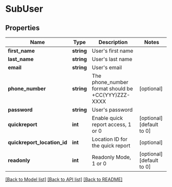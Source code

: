 # SubUser

## Properties
Name | Type | Description | Notes
------------ | ------------- | ------------- | -------------
**first_name** | **string** | User&#x27;s first name | 
**last_name** | **string** | User&#x27;s last name | 
**email** | **string** | User&#x27;s email | 
**phone_number** | **string** | The phone_number format should be +CC(YYY)ZZZ-XXXX | [optional] 
**password** | **string** | User&#x27;s password | 
**quickreport** | **int** | Enable quick report access, 1 or 0 | [optional] [default to 0]
**quickreport_location_id** | **int** | Location ID for the quick report | [optional] 
**readonly** | **int** | Readonly Mode, 1 or 0 | [optional] [default to 0]

[[Back to Model list]](../../README.md#documentation-for-models) [[Back to API list]](../../README.md#documentation-for-api-endpoints) [[Back to README]](../../README.md)

